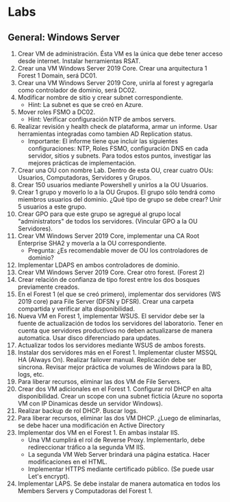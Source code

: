 # Labs

## General: Windows Server

1. Crear VM de administración. Ésta VM es la única que debe tener acceso desde internet. Instalar herramientas RSAT.
2. Crear una VM Windows Server 2019 Core. Crear una arquitectura 1 Forest 1 Domain, será DC01. 
3. Crear una VM Windows Server 2019 Core, unirla al forest y agregarla como controlador de dominio, será DC02.
4. Modificar nombre de sitio y crear subnet correspondiente.
   * Hint: La subnet es que se creó en Azure.
5. Mover roles FSMO a DC02.
    * Hint: Verificar configuración NTP de ambos servers.
6. Realizar revisión y health check de plataforma, armar un informe. Usar herramientas integradas como tambien AD Replication status.
    * Importante: El informe tiene que incluir las siguientes configuraciones: NTP, Roles FSMO, configuración DNS en cada servidor, sitios y subnets. Para todos estos puntos, investigar las mejores prácticas de implementación.
7. Crear una OU con nombre Lab. Dentro de esta OU, crear cuatro OUs: Usuarios, Computadoras, Servidores y Grupos.
8. Crear 150 usuarios mediante Powershell y unirlos a la OU Usuarios.
9. Crear 1 grupo y moverlo lo a la OU Grupos. El grupo sólo tendrá como miembros usuarios del dominio. ¿Qué tipo de grupo se debe crear? Unir 5 usuarios a este grupo.
10. Crear GPO para que este grupo se agregué al grupo local "administrators" de todos los servidores. (Vincular GPO a la OU Servidores).
11. Crear VM Windows Server 2019 Core, implementar una CA Root Enterprise SHA2 y moverla  a la OU correspondiente.
    * Pregunta: ¿Es recomendable mover de OU los controladores de dominio?
12. Implementar LDAPS en ambos controladores de dominio.
13. Crear VM Windows Server 2019 Core. Crear otro forest. (Forest 2)
14. Crear relación de confianza de tipo forest entre los dos bosques previamente creados.
15. En el Forest 1 (el que se creó primero), implementar dos servidores (WS 2019 core) para File Server (DFSN y DFSR). Crear una carpeta compartida y verificar alta disponibilidad.
16. Nueva VM en Forest 1, implementar WSUS. El servidor debe ser la fuente de actualización de todos los servidores del laboratorio. Tener en cuenta que servidores productivos no deben actualizarse de manera automatica. Usar disco diferenciado para updates.
17. Actualizar todos los servidores mediante WSUS de ambos forests. 
18. Instalar dos servidores más en el Forest 1. Implementar cluster MSSQL HA (Always On). Realizar failover manual. Replicación debe ser sincrona. Revisar mejor práctica de volumes de Windows para la BD, logs, etc.
19. Para liberar recursos, eliminar las dos VM de File Servers.
20. Crear dos VM adicionales en el Forest 1. Configurar rol DHCP en alta disponibilidad. Crear un scope con una subnet ficticia (Azure no soporta VM con IP Dinamicas desde un servidor Windows).
21. Realizar backup de rol DHCP. Buscar logs.
22. Para liberar recursos, eliminar las dos VM DHCP. ¿Luego de eliminarlas, se debe hacer una modificación en Active Directory
23. Implementar dos VM  en el Forest 1. En ambas instalar IIS.
    * Una VM cumplirá el rol de Reverse Proxy. Implementarlo, debe redireccionar tráfico a la segunda VM IIS.
    * La segunda VM Web Server brindará una página estatica. Hacer modificaciones en el HTML.
    * Implementar HTTPS mediante certificado público. (Se puede usar Let's encrypt).
25. Implementar LAPS. Se debe instalar de manera automatica en todos los Members Servers y Computadoras del Forest 1.
